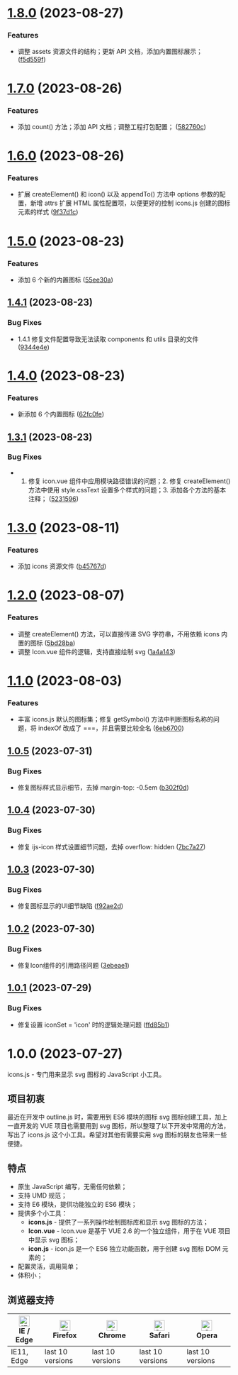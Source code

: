 # [1.8.0](https://github.com/yaohaixiao/icons.js/compare/1.7.0...1.8.0) (2023-08-27)


### Features

* 调整 assets 资源文件的结构；更新 API 文档，添加内置图标展示； ([f5d559f](https://github.com/yaohaixiao/icons.js/commit/f5d559f4a1e07cf8cf7816bd66a433e985b3cadb))



# [1.7.0](https://github.com/yaohaixiao/icons.js/compare/1.6.0...1.7.0) (2023-08-26)


### Features

* 添加 count() 方法；添加 API 文档；调整工程打包配置； ([582760c](https://github.com/yaohaixiao/icons.js/commit/582760cb0e3acfd3a5fef87b211319708c902355))



# [1.6.0](https://github.com/yaohaixiao/icons.js/compare/1.5.0...1.6.0) (2023-08-26)


### Features

* 扩展 createElement() 和 icon() 以及 appendTo() 方法中 options 参数的配置，新增 attrs 扩展 HTML 属性配置项，以便更好的控制 icons.js 创建的图标元素的样式 ([9f37d1c](https://github.com/yaohaixiao/icons.js/commit/9f37d1c91901d782cf354ad6c152ddae64f458cb))



# [1.5.0](https://github.com/yaohaixiao/icons.js/compare/1.4.1...1.5.0) (2023-08-23)


### Features

* 添加 6 个新的内置图标 ([55ee30a](https://github.com/yaohaixiao/icons.js/commit/55ee30a12ba3a0b60e8f081350556a92c372f5c9))



## [1.4.1](https://github.com/yaohaixiao/icons.js/compare/1.4.0...1.4.1) (2023-08-23)


### Bug Fixes

* 1.4.1 修复文件配置导致无法读取 components 和 utils 目录的文件 ([9344e4e](https://github.com/yaohaixiao/icons.js/commit/9344e4ebfe13b217de0e9cc73de6343853979e1c))



# [1.4.0](https://github.com/yaohaixiao/icons.js/compare/1.3.1...1.4.0) (2023-08-23)


### Features

* 新添加 6 个内置图标 ([62fc0fe](https://github.com/yaohaixiao/icons.js/commit/62fc0fed7529d64fddb44b767a7dbba07056ebba))



## [1.3.1](https://github.com/yaohaixiao/icons.js/compare/1.3.0...1.3.1) (2023-08-23)


### Bug Fixes

* 1. 修复 icon.vue 组件中应用模块路径错误的问题；2. 修复 createElement() 方法中使用 style.cssText 设置多个样式的问题；3. 添加各个方法的基本注释； ([5231596](https://github.com/yaohaixiao/icons.js/commit/5231596d3d7a2a0cee3ed7e78789af741c19e232))



# [1.3.0](https://github.com/yaohaixiao/icons.js/compare/1.2.0...1.3.0) (2023-08-11)


### Features

* 添加 icons 资源文件 ([b45767d](https://github.com/yaohaixiao/icons.js/commit/b45767d6a772e9a3df6b1cb86e03c271545e4d4d))



# [1.2.0](https://github.com/yaohaixiao/icons.js/compare/1.1.0...1.2.0) (2023-08-07)


### Features

* 调整 createElement() 方法，可以直接传递 SVG 字符串，不用依赖 icons 内置的图标 ([5bd28ba](https://github.com/yaohaixiao/icons.js/commit/5bd28ba9f1ca721b8914d6016f6ee6c34939873f))
* 调整 Icon.vue 组件的逻辑，支持直接绘制 svg ([1a4a143](https://github.com/yaohaixiao/icons.js/commit/1a4a1438bb1b250631e22bf1b2320bbd355b59bd))



# [1.1.0](https://github.com/yaohaixiao/icons.js/compare/1.0.5...1.1.0) (2023-08-03)


### Features

* 丰富 icons.js 默认的图标集；修复 getSymbol() 方法中判断图标名称的问题，将 indexOf 改成了 ===，并且需要比较全名 ([6eb6700](https://github.com/yaohaixiao/icons.js/commit/6eb6700901bc8dc8cc9ceb5ecc6799cb4c05c427))



## [1.0.5](https://github.com/yaohaixiao/icons.js/compare/1.0.4...1.0.5) (2023-07-31)


### Bug Fixes

* 修复图标样式显示细节，去掉 margin-top: -0.5em ([b302f0d](https://github.com/yaohaixiao/icons.js/commit/b302f0da5f75e22cd1c838a7afd8dc970d885288))



## [1.0.4](https://github.com/yaohaixiao/icons.js/compare/1.0.3...1.0.4) (2023-07-30)


### Bug Fixes

* 修复 ijs-icon 样式设置细节问题，去掉 overflow: hidden ([7bc7a27](https://github.com/yaohaixiao/icons.js/commit/7bc7a27e9b4e5fa9f7e409385aec1dc0311cc290))



## [1.0.3](https://github.com/yaohaixiao/icons.js/compare/1.0.2...1.0.3) (2023-07-30)


### Bug Fixes

* 修复图标显示的UI细节缺陷 ([f92ae2d](https://github.com/yaohaixiao/icons.js/commit/f92ae2de27cef33da3e3a4fe72801c854d18684e))



## [1.0.2](https://github.com/yaohaixiao/icons.js/compare/1.0.1...1.0.2) (2023-07-30)


### Bug Fixes

* 修复Icon组件的引用路径问题 ([3ebeae1](https://github.com/yaohaixiao/icons.js/commit/3ebeae18f4591892465430b4c4ffd82a93de86fe))



## [1.0.1](https://github.com/yaohaixiao/icons.js/compare/1.0.0...1.0.1) (2023-07-29)


### Bug Fixes

* 修复设置 iconSet = 'icon' 时的逻辑处理问题 ([ffd85b1](https://github.com/yaohaixiao/icons.js/commit/ffd85b171d16ba872cc9fdfe5ebfcae5c0eae811))



# 1.0.0 (2023-07-27)


icons.js - 专门用来显示 svg 图标的 JavaScript 小工具。


## 项目初衷

最近在开发中 outline.js 时，需要用到 ES6 模块的图标 svg 图标创建工具，加上一直开发的 VUE 项目也需要用到 svg 图标，所以整理了以下开发中常用的方法，写出了 icons.js 这个小工具。希望对其他有需要实用 svg 图标的朋友也带来一些便捷。



## 特点

- 原生 JavaScript 编写，无需任何依赖；
- 支持 UMD 规范；
- 支持 E6 模块，提供功能独立的 ES6 模块；
- 提供多个小工具：
    * **icons.js** - 提供了一系列操作绘制图标库和显示 svg 图标的方法；
    * **Icon.vue** - Icon.vue 是基于 VUE 2.6 的一个独立组件，用于在 VUE 项目中显示 svg 图标；
    * **icon.js** - icon.js 是一个 ES6 独立功能函数，用于创建 svg 图标 DOM 元素的；
- 配置灵活，调用简单；
- 体积小；



## 浏览器支持

| [<img src="https://raw.githubusercontent.com/alrra/browser-logos/master/src/edge/edge_48x48.png" alt="IE / Edge" width="24px" height="24px" />](https://github.com/yaohaixiao/delegate.js/)</br>IE / Edge | [<img src="https://raw.githubusercontent.com/alrra/browser-logos/master/src/firefox/firefox_48x48.png" alt="Firefox" width="24px" height="24px" />](https://github.com/yaohaixiao/delegate.js/)</br>Firefox | [<img src="https://raw.githubusercontent.com/alrra/browser-logos/master/src/chrome/chrome_48x48.png" alt="Chrome" width="24px" height="24px" />](https://github.com/yaohaixiao/delegate.js/)</br>Chrome | [<img src="https://raw.githubusercontent.com/alrra/browser-logos/master/src/safari/safari_48x48.png" alt="Safari" width="24px" height="24px" />](https://github.com/yaohaixiao/delegate.js/)</br>Safari | [<img src="https://raw.githubusercontent.com/alrra/browser-logos/master/src/opera/opera_48x48.png" alt="Opera" width="24px" height="24px" />](https://github.com/yaohaixiao/delegate.js/)</br>Opera |
|----------------------------------------------------------------------------------------------------------------------------------------------------------------------------------------------------------|------------------------------------------------------------------------------------------------------------------------------------------------------------------------------------------------------------|--------------------------------------------------------------------------------------------------------------------------------------------------------------------------------------------------------|--------------------------------------------------------------------------------------------------------------------------------------------------------------------------------------------------------|----------------------------------------------------------------------------------------------------------------------------------------------------------------------------------------------------|
| IE11, Edge                                                                                                                                                                                               | last 10 versions                                                                                                                                                                                           | last 10 versions                                                                                                                                                                                       | last 10 versions                                                                                                                                                                                       | last 10 versions                                                                                                                                                                                   |





